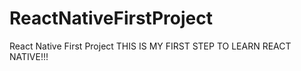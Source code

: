 # ReactNativeFirstProject
React Native First Project
THIS IS MY FIRST STEP TO LEARN REACT NATIVE!!!
